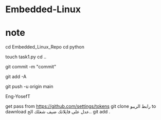 # Embedded-Linux
# note
cd Embedded_Linux_Repo
cd python

touch task1.py
cd ..

git commit -m "commit"

git add -A

git push -u origin main

Eng-YosefT

get pass from
https://github.com/settings/tokens
git clone رابط الريبو to dawnload
عدل على فايلاتك ضيف شغلك الخ..
git add .







